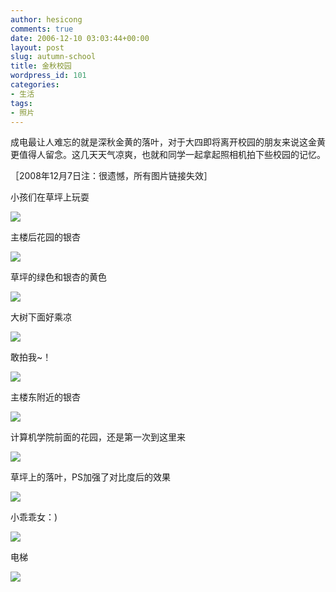 ```yaml
---
author: hesicong
comments: true
date: 2006-12-10 03:03:44+00:00
layout: post
slug: autumn-school
title: 金秋校园
wordpress_id: 101
categories:
- 生活
tags:
- 照片
---
```


成电最让人难忘的就是深秋金黄的落叶，对于大四即将离开校园的朋友来说这金黄更值得人留念。这几天天气凉爽，也就和同学一起拿起照相机拍下些校园的记忆。

［2008年12月7日注：很遗憾，所有图片链接失效］

小孩们在草坪上玩耍

![](http://www.hesicong.net/pjblog/WordPics/120906_1204_1.jpg)

主楼后花园的银杏

![](http://www.hesicong.net/pjblog/WordPics/120906_1204_2.jpg)

草坪的绿色和银杏的黄色

![](http://www.hesicong.net/pjblog/WordPics/120906_1204_3.jpg)

大树下面好乘凉

![](http://www.hesicong.net/pjblog/WordPics/120906_1204_4.jpg)

敢拍我~！

![](http://www.hesicong.net/pjblog/WordPics/120906_1204_5.jpg)

主楼东附近的银杏

![](http://www.hesicong.net/pjblog/WordPics/120906_1204_6.jpg)

计算机学院前面的花园，还是第一次到这里来

![](http://www.hesicong.net/pjblog/WordPics/120906_1204_7.jpg)

草坪上的落叶，PS加强了对比度后的效果

![](http://www.hesicong.net/pjblog/WordPics/120906_1204_8.jpg)

小乖乖女：)

![](http://www.hesicong.net/pjblog/WordPics/120906_1204_9.jpg)

电梯

![](http://www.hesicong.net/pjblog/WordPics/120906_1204_10.jpg)

